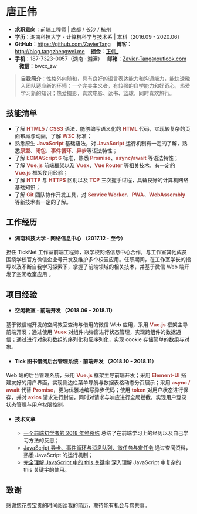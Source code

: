 # 唐正伟

 - **求职意向**：前端工程师  |  成都 / 长沙 / 杭州
 - **学历**：湖南科技大学 - 计算机科学与技术系  |  本科（2016.09 - 2020.06）
 - **GitHub**：https://github.com/ZavierTang &nbsp;&nbsp;&nbsp;**博客**：http://blog.tangzhengwei.me &nbsp;&nbsp;&nbsp;**掘金**：[正伟_](https://juejin.im/user/5b0a64d8f265da0dc82324da/posts)
 - **手机**：187-7323-0057（湖南 · 湘潭）&nbsp;&nbsp;&nbsp;**邮箱**：Zavier-Tang@outlook.com &nbsp;&nbsp;&nbsp;**微信**：bwcx_zw

> **自我简介**：性格外向随和，具有良好的语言表达能力和沟通能力，能快速融入团队适应新的环境；一个完美主义者，有较强的自学能力和好奇心，热爱学习新的知识；热爱摄影，喜欢电影、读书、篮球，同时喜欢旅行。

## 技能清单

- 了解 <span style="color:#ab4642">**HTML5**</span> / <span style="color:#ab4642">**CSS3**</span> 语法，能够编写语义化的 <span style="color:#ab4642">**HTML**</span> 代码，实现较复杂的页面布局与动画，了解 <span style="color:#ab4642">**W3C**</span> 标准；
- 熟悉原生 <span style="color:#ab4642">**JavaScript**</span> 基础语法，对 <span style="color:#ab4642">**JavaScript**</span> 运行机制有一定的了解，熟悉<span style="color:#ab4642">**原型**</span>、<span style="color:#ab4642">**闭包**</span>、<span style="color:#ab4642">**事件循环**</span>、<span style="color:#ab4642">**异步**</span>等语法特性；
- 了解 <span style="color:#ab4642">**ECMAScript 6**</span> 标准，熟悉 <span style="color:#ab4642">**Promise**</span>、<span style="color:#ab4642">**async/await**</span> 等语法特性；
- 了解 <span style="color:#ab4642">**Vue.js**</span> 前端框架以及 <span style="color:#ab4642">**Vuex**</span>、<span style="color:#ab4642">**Vue Router**</span> 等相关技术，有一定的 <span style="color:#ab4642">**Vue.js**</span> 框架使用经验；
- 了解 <span style="color:#ab4642">**HTTP**</span> 与 <span style="color:#ab4642">**HTTPS**</span> 区别以及 <span style="color:#ab4642">**TCP**</span> 三次握手过程，具备良好的计算机网络基础知识；
- 了解 <span style="color:#ab4642">**Git**</span> 团队协作开发工具，对 <span style="color:#ab4642">**Service Worker**</span>、<span style="color:#ab4642">**PWA**</span>、<span style="color:#ab4642">**WebAssembly**</span> 等新技术有一定的了解。

## 工作经历

* #### **湖南科技大学 - 网络信息中心 （2017.12 - 至今）**

担任 TickNet 工作室前端工程师，跟学校网络信息中心合作，与工作室其他成员围绕学校官方微信企业号开发及维护多个校园应用。任职期间，在工作室学长的指导以及不断自我学习探索下，掌握了前端领域的相关技术，并基于微信 Web 端开发了空闲教室应用 。

## 项目经验

* #### **空闲教室 - 前端开发 （2018.06 - 2018.11）**

基于微信端开发的空闲教室查询与借用的微信 Web 应用，采用 <span style="color:#ab4642">**Vue.js**</span> 框架主导前端开发；通过使用 <span style="color:#ab4642">**Vuex**</span> 对组件内弹窗进行状态管理，实现跨组件的数据通信；通过进行对象和数组的序列化和反序列化，实现 cookie 存储简单的数组与对象。

- #### **Tick 图书借阅后台管理系统 - 前端开发 （2018.10 - 2018.11）**

Web 端的后台管理系统，采用 <span style="color:#ab4642">**Vue.js**</span> 框架主导前端开发；采用 <span style="color:#ab4642">**Element-UI**</span> 搭建友好的用户界面，实现侧边栏菜单导航与数据表格动态分页展示；采用 <span style="color:#ab4642">**async / await**</span> 代替 <span style="color:#ab4642">**Promise**</span>，更为优雅地编写异步代码；使用 <span style="color:#ab4642">**token**</span> 对用户状态进行保存，并对 <span style="color:#ab4642">**axios**</span> 请求进行封装，同时对请求与响应进行全局拦截，实现用户登录状态管理与用户权限控制。

* #### **技术文章**

  * [一个前端初学者的 2018 年终总结](https://juejin.im/post/5c385056518825253b5e98f9)  总结了在前端学习上的经历以及自己学习方法的反思；
  * [JavaScript 异步、事件循环与消息队列、微任务与宏任务](https://juejin.im/post/5be5a0b96fb9a049d518febc)  通过查阅资料，熟悉 JavaScript 的运行机制；
  * [完全理解 JavaScript 中的 this 关键字](https://juejin.im/post/5be9746f51882516f57864f1)  深入理解 JavaScript 中复杂的 this 关键字的使用。

## 致谢
感谢您花费宝贵的时间阅读我的简历，期待能有机会与您共事。